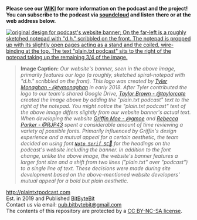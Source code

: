 **Please see our [WIKI](https://github.com/publishing-bitbytebit/PlainTxtPodcast/wiki/(de)Brief(ed)-Description) for more information on the podcast and the project!**  
**You can subscribe to the podcast via [soundcloud](https://soundcloud.com/publishing-bitbytebit) and listen there or at the web address below.**   

[![original design for podcast's website banner; On the far-left is a roughly sketched notepad with "d.h." scribbled on the front. The notepad is propped up with its slightly open pages acting as a stand and the coiled, wire-binding at the top. The text "plain.txt podcast" sits to the right of the notepad taking up the remaining 3/4 of the image.](https://github.com/publishing-bitbytebit/PlainTxtPodcast/blob/wip/images/dhNotepadWithText.png "plain.txt podcast DH notepad logo")](http://plaintxtpodcast.com/)  

> **Image Caption:** _Our website's banner, seen in the above image, primarily features our logo (a roughly, sketched spiral-notepad with "d.h." scribbled on the front). This logo was created by [Tyler Monaghan - @tymonaghan](https://github.com/tymonaghan) in early 2018. After Tyler contributed the logo to our team's shared Google Drive, [Taylor Brown - @taylorcate](https://github.com/taylorcate) created the image above by adding the "plain.txt podcast" text to the right of the notepad. You might notice the "plain.txt podcast" text of the above image differs slightly from our website banner's actual text. When developing the website [Griffin Moe - @gmoe](https://github.com/gmoe) and [Rebecca Parker - @RJP43](https://github.com/RJP43) spent a considerable amount of time reviewing a variety of possible fonts. Primarily influenced by Griffin's design experience and a mutual appeal for a certain aesthetic, the team decided on using font [`Noto Serif SC`:link:](https://fonts.google.com/specimen/Noto+Serif+SC) for the headings on the podcast's website including the banner. In addition to the font change, unlike the above image, the website's banner features a larger font size and a shift from two lines ("plain.txt" over "podcast") to a single line of text. These decisions were made during site development based on the above-mentioned website developers' mutual appeal for a bold but plain aesthetic._   

http://plaintxtpodcast.com    
Est. in 2019 and Published [BitByteBit](https://github.com/publishing-bitbytebit)  
Contact us via email: pub.bitbytebit@gmail.com  
The contents of this repository are protected by a [CC BY-NC-SA license](https://creativecommons.org/licenses/by-nc-sa/4.0/legalcode).   

